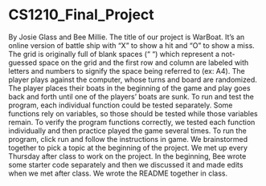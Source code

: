 # CS1210_Final_Project
By Josie Glass and Bee Millie.
The title of our project is WarBoat. It’s an online version of battle ship with “X” to show a hit and “O” to show a miss. The grid is originally full of blank spaces (“ “) which represent a not-guessed space on the grid and the first row and column are labeled with letters and numbers to signify the space being referred to (ex: A4). The player plays against the computer, whose turns and board are randomized. The player places their boats in the beginning of the game and play goes back and forth until one of the players’ boats are sunk. 
To run and test the program, each individual function could be tested separately. Some functions rely on variables, so those should be tested while those variables remain. To verify the program functions correctly, we tested each function individually and then practice played the game several times. To run the program, click run and follow the instructions in game. 
We brainstormed together to pick a topic at the beginning of the project. We met up every Thursday after class to work on the project. In the beginning, Bee wrote some starter code separately and then we discussed it and made edits when we met after class. We wrote the README together in class. 

